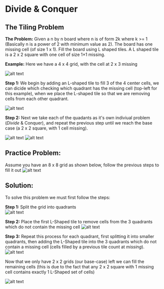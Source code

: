 # Divide & Conquer
## The Tiling Problem

**The Problem:** Given a n by n board where n is of form 2k where k >= 1 (Basically n is a power of 2 with minimum value as 2). The board has one missing cell (of size 1 x 1). Fill the board using L shaped tiles. A L shaped tile is a 2 x 2 square with one cell of size 1×1 missing.

**Example:** Here we have a 4 x 4 grid, with the cell at 2 x 3 missing

![alt text](https://github.com/CameronDeLone/Pics/blob/master/Grid.jpg "Grid")

**Step 1:** We begin by adding an L-shaped tile to fill 3 of the 4 center cells, we can dicide which checking which quadrant has the missing cell (top-left for this example), when we place the L-shaped tile so that we are removing cells from each other quadrant.

![alt text](https://github.com/CameronDeLone/Pics/blob/master/Grid-1Filled.jpg "Grid First Tile")

**Step 2:** Next we take each of the quadants as it's own indiviual problem (*Divide* & Conquer), and repeat the previous step until we reach the base case (a 2 x 2 square, with 1 cell missing).

![alt text](https://github.com/CameronDeLone/Pics/blob/master/Grid-2Filled.jpg "Grid Second Tile")
![alt text](https://github.com/CameronDeLone/Pics/blob/master/Grid-Filled.jpg "Grid Fully Filled")

## Practice Problem:

Assume you have an 8 x 8 grid as shown below, follow the previous steps to fill it out
![alt text](https://github.com/CameronDeLone/Pics/blob/master/8x8-Grid.jpg "8x8 Grid")

## Solution:

To solve this problem we must first follow the steps:

**Step 1:** Split the grid into quadrants                                                                      
![alt text](https://github.com/CameronDeLone/Pics/blob/master/8x8-Grid-Quadrants.jpg "8x8 Grid with Quadrants")

**Step 2:** Place the first L-Shaped tile to remove cells from the 3 quadrants which do not contain the missing cell
![alt text](https://github.com/CameronDeLone/Pics/blob/master/8x8-Grid-Quadrants-1.jpg "8x8 Grid with Quadrants")

**Step 3:** Repeat this process for each quadrant, first splitting it into smaller quadrants, then adding the L-Shaped tile into the 3 quadrants which do not contain a missing cell (cells filled by a previous tile count at *missing*).
![alt text](https://github.com/CameronDeLone/Pics/blob/master/8x8-Grid-Quadrants-2.jpg "8x8 Grid with Quadrants")

Now that we only have 2 x 2 grids (our base-case) left we can fill the remaining cells (this is due to the fact that any 2 x 2 square with 1 missing cell contains exactly 1 L-Shaped set of cells)

![alt text](https://github.com/CameronDeLone/Pics/blob/master/8x8-Grid-Quadrants-Filled.jpg "8x8 Grid with Quadrants")
